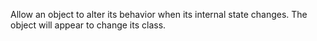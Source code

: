 Allow an object to alter its behavior when its internal state changes. The object will appear to change its class.

